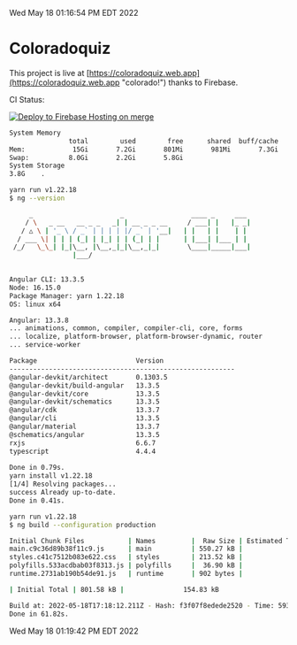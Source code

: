 Wed May 18 01:16:54 PM EDT 2022

# Coloradoquiz


This project is live at [https://coloradoquiz.web.app](https://coloradoquiz.web.app "colorado!") thanks to Firebase.

CI Status: 

[![Deploy to Firebase Hosting on merge](https://github.com/teamkushal/coloradoquiz/actions/workflows/firebase-hosting-merge.yml/badge.svg)](https://github.com/teamkushal/coloradoquiz/actions/workflows/firebase-hosting-merge.yml)

```bash
System Memory
               total        used        free      shared  buff/cache   available
Mem:            15Gi       7.2Gi       801Mi       981Mi       7.3Gi       6.8Gi
Swap:          8.0Gi       2.2Gi       5.8Gi
System Storage
3.8G	.
```
```bash
yarn run v1.22.18
$ ng --version

     _                      _                 ____ _     ___
    / \   _ __   __ _ _   _| | __ _ _ __     / ___| |   |_ _|
   / △ \ | '_ \ / _` | | | | |/ _` | '__|   | |   | |    | |
  / ___ \| | | | (_| | |_| | | (_| | |      | |___| |___ | |
 /_/   \_\_| |_|\__, |\__,_|_|\__,_|_|       \____|_____|___|
                |___/
    

Angular CLI: 13.3.5
Node: 16.15.0
Package Manager: yarn 1.22.18
OS: linux x64

Angular: 13.3.8
... animations, common, compiler, compiler-cli, core, forms
... localize, platform-browser, platform-browser-dynamic, router
... service-worker

Package                         Version
---------------------------------------------------------
@angular-devkit/architect       0.1303.5
@angular-devkit/build-angular   13.3.5
@angular-devkit/core            13.3.5
@angular-devkit/schematics      13.3.5
@angular/cdk                    13.3.7
@angular/cli                    13.3.5
@angular/material               13.3.7
@schematics/angular             13.3.5
rxjs                            6.6.7
typescript                      4.4.4
    
Done in 0.79s.
yarn install v1.22.18
[1/4] Resolving packages...
success Already up-to-date.
Done in 0.41s.
```
```bash
yarn run v1.22.18
$ ng build --configuration production

Initial Chunk Files           | Names         |  Raw Size | Estimated Transfer Size
main.c9c36d89b38f11c9.js      | main          | 550.27 kB |               130.03 kB
styles.c41c7512b083e622.css   | styles        | 213.52 kB |                12.57 kB
polyfills.533acdbab03f8313.js | polyfills     |  36.90 kB |                11.72 kB
runtime.2731ab190b54de91.js   | runtime       | 902 bytes |               517 bytes

| Initial Total | 801.58 kB |               154.83 kB

Build at: 2022-05-18T17:18:12.211Z - Hash: f3f07f8edede2520 - Time: 59311ms
Done in 61.82s.
```
Wed May 18 01:19:42 PM EDT 2022
